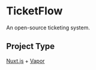 # TicketFlow
An open-source ticketing system.

## Project Type
[Nuxt.js](https://nuxt.com/) + [Vapor](https://vapor.codes/)